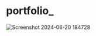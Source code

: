 # portfolio_
![Screenshot 2024-06-20 184728](https://github.com/Rishparna02/portfolio_/assets/109991962/faef3e1f-35c7-4090-9dda-727e2beea96f)
